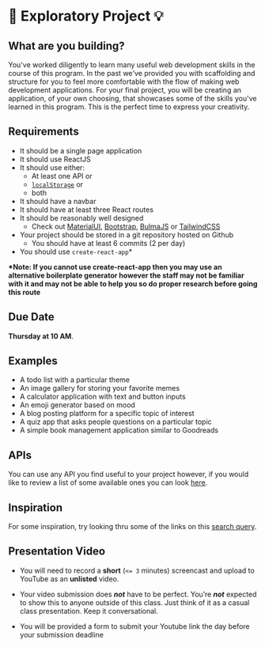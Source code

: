 # 🔎 **Exploratory Project** 💡

## What are you building?

You've worked diligently to learn many useful web development skills in the course of this program. In the past we've provided you with scaffolding and structure for you to feel more comfortable with the flow of making web development applications. For your final project, you will be creating an application, of your own choosing, that showcases some of the skills you've learned in this program. This is the perfect time to express your creativity.

## Requirements

- It should be a single page application
- It should use ReactJS
- It should use either:
  - At least one API or
  - [`localStorage`](https://developer.mozilla.org/en-US/docs/Web/API/Window/localStorage) or
  - both
- It should have a navbar
- It should have at least three React routes 
- It should be reasonably well designed
  - Check out [MaterialUI](https://mui.com/), [Bootstrap](https://getbootstrap.com/), [BulmaJS](https://bulmajs.tomerbe.co.uk/) or [TailwindCSS](https://tailwindcss.com/)
- Your project should be stored in a git repository hosted on Github
  - You should have at least 6 commits (2 per day)
- You should use `create-react-app`*

**\*Note:  If you cannot use create-react-app then you may use an alternative boilerplate generator however the staff may not be familiar with it and may not be able to help you so do proper research before going this route**

## Due Date

**Thursday at 10 AM**.

## Examples

- A todo list with a particular theme
- An image gallery for storing your favorite memes
- A calculator application with text and button inputs
- An emoji generator based on mood
- A blog posting platform for a specific topic of interest
- A quiz app that asks people questions on a particular topic
- A simple book management application similar to Goodreads

## APIs

You can use any API you find useful to your project however, if you would like to review a list of some available ones you can look [here](https://github.com/public-apis/public-apis).

## Inspiration

For some inspiration, try looking thru some of the links on this [search query](https://www.google.com/search?q=cool+react+application+ideas).

## Presentation Video

- You will need to record a **short** (`<= 3` minutes) screencast and upload to YouTube as an **unlisted** video.

- Your video submission does **_not_** have to be perfect. You’re **_not_** expected to show this to anyone outside of this class. Just think of it as a casual class presentation. Keep it conversational.

- You will be provided a form to submit your Youtube link the day before your submission deadline